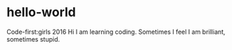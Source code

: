 # hello-world
Code-first:girls 2016
Hi I am learning coding.
Sometimes I feel I am brilliant, sometimes stupid. 
